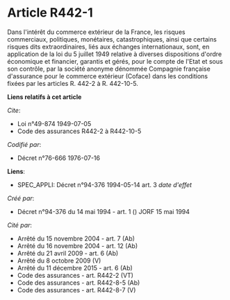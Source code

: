 # Article R442-1

Dans l'intérêt du commerce extérieur de la France, les risques commerciaux, politiques, monétaires, catastrophiques, ainsi
que certains risques dits extraordinaires, liés aux échanges internationaux, sont, en application de la loi du 5 juillet 1949
relative à diverses dispositions d'ordre économique et financier, garantis et gérés, pour le compte de l'Etat et sous son
contrôle, par la société anonyme dénommée Compagnie française d'assurance pour le commerce extérieur (Coface) dans les
conditions fixées par les articles R. 442-2 à R. 442-10-5.

**Liens relatifs à cet article**

_Cite_:

  - Loi n°49-874 1949-07-05
  - Code des assurances R442-2 à R442-10-5

_Codifié par_:

  - Décret n°76-666 1976-07-16

**Liens**:

  - SPEC_APPLI: Décret n°94-376 1994-05-14 art. 3 *date d'effet*

_Créé par_:

  - Décret n°94-376 du 14 mai 1994 - art. 1 () JORF 15 mai 1994

_Cité par_:

  - Arrêté du 15 novembre 2004 - art. 7 (Ab)
  - Arrêté du 16 novembre 2004 - art. 12 (Ab)
  - Arrêté du 21 avril 2009 - art. 6 (Ab)
  - Arrêté du 8 octobre 2009 (V)
  - Arrêté du 11 décembre 2015 - art. 6 (Ab)
  - Code des assurances - art. R442-2 (VT)
  - Code des assurances - art. R442-8-5 (Ab)
  - Code des assurances - art. R442-8-7 (V)
